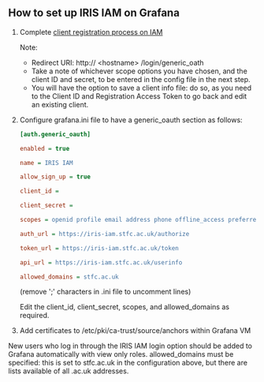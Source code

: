 



## How to set up IRIS IAM on Grafana

1. Complete [client registration process on IAM ](https://indigo-iam.github.io/docs/v/current/user-guide/client-registration.html)

   Note:

   - Redirect URI: http:// \<hostname> /login/generic_oath
   - Take a note of whichever scope options you have chosen, and the client ID and secret, to be      entered in the config file in the next step.
   - You will have the option to save a client info file: do so, as you need to the Client ID and      Registration Access Token to go back and edit an existing client.

2. Configure grafana.ini file to have a generic_oauth section as follows:

   ```ini
   [auth.generic_oauth]

   enabled = true

   name = IRIS IAM

   allow_sign_up = true

   client_id =

   client_secret =

   scopes = openid profile email address phone offline_access preferred_username

   auth_url = https://iris-iam.stfc.ac.uk/authorize

   token_url = https://iris-iam.stfc.ac.uk/token

   api_url = https://iris-iam.stfc.ac.uk/userinfo

   allowed_domains = stfc.ac.uk
   ```



   (remove ';' characters in .ini file to uncomment lines)

   Edit the client_id, client_secret, scopes, and allowed_domains as required.

3. Add certificates to /etc/pki/ca-trust/source/anchors within Grafana VM


New users who log in through the IRIS IAM login option should be added to Grafana automatically with view only roles. allowed_domains must be specified: this is set to stfc.ac.uk in the configuration above, but there are lists available of all .ac.uk addresses.
